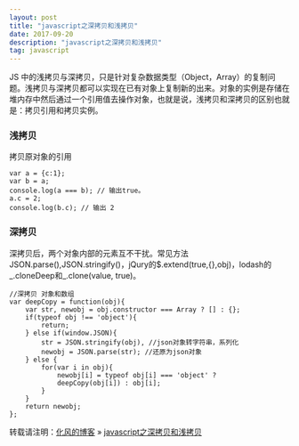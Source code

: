 ```yaml
---
layout: post
title: "javascript之深拷贝和浅拷贝"
date: 2017-09-20
description: "javascript之深拷贝和浅拷贝"
tag: javascript
---
```


JS 中的浅拷贝与深拷贝，只是针对复杂数据类型（Object，Array）的复制问题。浅拷贝与深拷贝都可以实现在已有对象上复制新的出来。对象的实例是存储在堆内存中然后通过一个引用值去操作对象，也就是说，浅拷贝和深拷贝的区别也就是：拷贝引用和拷贝实例。


### 浅拷贝

拷贝原对象的引用

```
var a = {c:1};
var b = a;
console.log(a === b); // 输出true。
a.c = 2;
console.log(b.c); // 输出 2
```

### 深拷贝

深拷贝后，两个对象内部的元素互不干扰。常见方法JSON.parse(),JSON.stringify()，jQury的$.extend(true,{},obj)，lodash的_.cloneDeep和_.clone(value, true)。
```
//深拷贝 对象和数组
var deepCopy = function(obj){
    var str, newobj = obj.constructor === Array ? [] : {};
    if(typeof obj !== 'object'){
        return;
    } else if(window.JSON){
        str = JSON.stringify(obj), //json对象转字符串，系列化
        newobj = JSON.parse(str); //还原为json对象
    } else {
        for(var i in obj){
            newobj[i] = typeof obj[i] === 'object' ?
            deepCopy(obj[i]) : obj[i];
        }
    }
    return newobj;
};
```

转载请注明：[化风的博客](http://xinchanghao.github.io) » [javascript之深拷贝和浅拷贝](/2017/09/javascript之深拷贝和浅拷贝/)            
